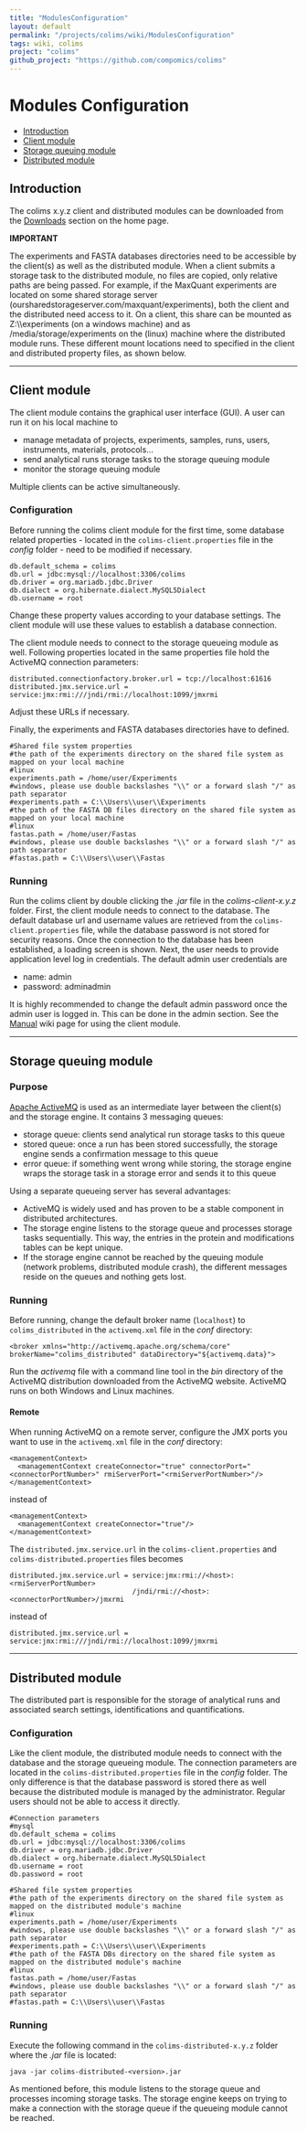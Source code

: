 ```yaml
---
title: "ModulesConfiguration"
layout: default
permalink: "/projects/colims/wiki/ModulesConfiguration"
tags: wiki, colims
project: "colims"
github_project: "https://github.com/compomics/colims"
---
```


# Modules Configuration

  * [Introduction](#introduction)
  * [Client module](#client-module)
  * [Storage queuing module](#storage-queuing-module)
  * [Distributed module](#distributed-module)

## Introduction

The colims x.y.z client and distributed modules can be downloaded from the [Downloads](/projects/colims/#downloads) section on the home page.

**IMPORTANT** 

The experiments and FASTA databases directories need to be accessible by the client(s) as well as the distributed module. When a client submits a storage task to the distributed module, no files are copied, only relative paths are being passed. For example, if the MaxQuant experiments are located on some shared storage server (oursharedstorageserver.com/maxquant/experiments), both the client and the distributed need access to it. On a client, this share can be mounted as Z:\\\experiments (on a windows machine) and as /media/storage/experiments on the (linux) machine where the distributed module runs. These different mount locations need to specified in the client and distributed property files, as shown below.

----

## Client module

The client module contains the graphical user interface (GUI). A user can run it on his local machine to
 
  * manage metadata of projects, experiments, samples, runs, users, instruments, materials, protocols...
  * send analytical runs storage tasks to the storage queuing module
  * monitor the storage queuing module   

Multiple clients can be active simultaneously.  

### Configuration

Before running the colims client module for the first time, some database related properties - located in the `colims-client.properties` file in the *config* folder - need to be modified if necessary.

```
db.default_schema = colims
db.url = jdbc:mysql://localhost:3306/colims
db.driver = org.mariadb.jdbc.Driver
db.dialect = org.hibernate.dialect.MySQL5Dialect
db.username = root
```

Change these property values according to your database settings. The client module will use these values to establish a database connection.

The client module needs to connect to the storage queueing module as well. Following properties located in the same properties file hold the ActiveMQ connection parameters:

```
distributed.connectionfactory.broker.url = tcp://localhost:61616
distributed.jmx.service.url = service:jmx:rmi:///jndi/rmi://localhost:1099/jmxrmi
```

Adjust these URLs if necessary.

Finally, the experiments and FASTA databases directories have to defined.

```
#Shared file system properties
#the path of the experiments directory on the shared file system as mapped on your local machine
#linux
experiments.path = /home/user/Experiments
#windows, please use double backslashes "\\" or a forward slash "/" as path separator
#experiments.path = C:\\Users\\user\\Experiments
#the path of the FASTA DB files directory on the shared file system as mapped on your local machine
#linux
fastas.path = /home/user/Fastas
#windows, please use double backslashes "\\" or a forward slash "/" as path separator
#fastas.path = C:\\Users\\user\\Fastas
```

### Running

Run the colims client by double clicking the *.jar* file in the *colims-client-x.y.z* folder. First, the client module needs to connect to the database. The default database url and username values are retrieved from the `colims-client.properties` file, while the database password is not stored for security reasons. Once the connection to the database has been established, a loading screen is shown. Next, the user needs to provide application level log in credentials. The default admin user credentials are

  * name: admin
  * password: adminadmin

It is highly recommended to change the default admin password once the admin user is logged in. This can be done in the admin section. See the [Manual](/projects/colims/wiki/Manual) wiki page for using the client module.

----

## Storage queuing module

### Purpose
[Apache ActiveMQ](http://activemq.apache.org/) is used as an intermediate layer between the client(s) and the storage engine. It contains 3 messaging queues:

  * storage queue: clients send analytical run storage tasks to this queue
  * stored queue: once a run has been stored successfully, the storage engine sends a confirmation message to this queue
  * error queue: if something went wrong while storing, the storage engine wraps the storage task in a storage error and sends it to this queue

Using a separate queueing server has several advantages:

  * ActiveMQ is widely used and has proven to be a stable component in distributed architectures.
  * The storage engine listens to the storage queue and processes storage tasks sequentially. This way, the entries in the protein and modifications tables can be kept unique.
  * If the storage engine cannot be reached by the queuing module (network problems, distributed module crash), the different messages reside on the queues and nothing gets lost.

### Running
Before running, change the default broker name (`localhost`) to `colims_distributed` in the `activemq.xml` file in the *conf* directory:

```
<broker xmlns="http://activemq.apache.org/schema/core" brokerName="colims_distributed" dataDirectory="${activemq.data}">
```

Run the *activemq* file with a command line tool in the _bin_ directory of the ActiveMQ distribution downloaded from the ActiveMQ website. ActiveMQ runs on both Windows and Linux machines.

#### Remote
When running ActiveMQ on a remote server, configure the JMX ports you want to use in the `activemq.xml` file in the *conf* directory:

```
<managementContext>
  <managementContext createConnector="true" connectorPort="<connectorPortNumber>" rmiServerPort="<rmiServerPortNumber>"/>
</managementContext>
```

instead of

```
<managementContext>
  <managementContext createConnector="true"/>
</managementContext>
```

The `distributed.jmx.service.url` in the `colims-client.properties` and `colims-distributed.properties` files becomes

```
distributed.jmx.service.url = service:jmx:rmi://<host>:<rmiServerPortNumber>
                              /jndi/rmi://<host>:<connectorPortNumber>/jmxrmi
```

instead of

```
distributed.jmx.service.url = service:jmx:rmi:///jndi/rmi://localhost:1099/jmxrmi
```

----

## Distributed module

The distributed part is responsible for the storage of analytical runs and associated search settings, identifications and quantifications.

### Configuration

Like the client module, the distributed module needs to connect with the database and the storage queueing module. The connection parameters are located in the `colims-distributed.properties` file in the *config* folder. The only difference is that the database password is stored there as well because the distributed module is managed by the administrator. Regular users should not be able to access it directly.

```
#Connection parameters
#mysql
db.default_schema = colims
db.url = jdbc:mysql://localhost:3306/colims
db.driver = org.mariadb.jdbc.Driver
db.dialect = org.hibernate.dialect.MySQL5Dialect
db.username = root
db.password = root
```

```
#Shared file system properties
#the path of the experiments directory on the shared file system as mapped on the distributed module's machine
#linux
experiments.path = /home/user/Experiments
#windows, please use double backslashes "\\" or a forward slash "/" as path separator
#experiments.path = C:\\Users\\user\\Experiments
#the path of the FASTA DBs directory on the shared file system as mapped on the distributed module's machine
#linux
fastas.path = /home/user/Fastas
#windows, please use double backslashes "\\" or a forward slash "/" as path separator
#fastas.path = C:\\Users\\user\\Fastas
```

### Running

Execute the following command in the `colims-distributed-x.y.z` folder where the *.jar* file is located:

```
java -jar colims-distributed-<version>.jar
```

As mentioned before, this module listens to the storage queue and processes incoming storage tasks. The storage engine keeps on trying to make a connection with the storage queue if the queueing module cannot be reached.